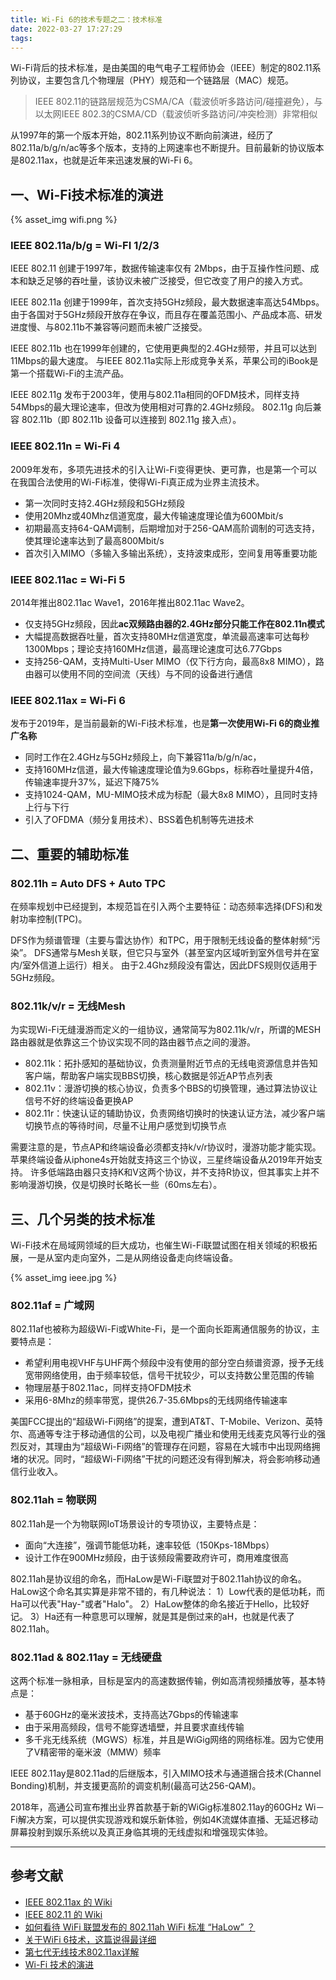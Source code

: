 ```yaml
---
title: Wi-Fi 6的技术专题之二：技术标准
date: 2022-03-27 17:27:29
tags:
---
```


Wi-Fi背后的技术标准，是由美国的电气电子工程师协会（IEEE）制定的802.11系列协议，主要包含几个物理层（PHY）规范和一个链路层（MAC）规范。

> IEEE 802.11的链路层规范为CSMA/CA（载波侦听多路访问/碰撞避免），与以太网IEEE 802.3的CSMA/CD（载波侦听多路访问/冲突检测）非常相似

从1997年的第一个版本开始，802.11系列协议不断向前演进，经历了802.11a/b/g/n/ac等多个版本，支持的上网速率也不断提升。目前最新的协议版本是802.11ax，也就是近年来迅速发展的Wi-Fi 6。

## 一、Wi-Fi技术标准的演进

{% asset_img wifi.png %}

### IEEE 802.11a/b/g = Wi-FI 1/2/3

IEEE 802.11
创建于1997年，数据传输速率仅有 2Mbps，由于互操作性问题、成本和缺乏足够的吞吐量，该协议未被广泛接受，但它改变了用户的接入方式。

IEEE 802.11a
创建于1999年，首次支持5GHz频段，最大数据速率高达54Mbps。
由于各国对于5GHz频段开放存在争议，而且存在覆盖范围小、产品成本高、研发进度慢、与802.11b不兼容等问题而未被广泛接受。

IEEE 802.11b
也在1999年创建的，它使用更典型的2.4GHz频带，并且可以达到11Mbps的最大速度。
与IEEE 802.11a实际上形成竞争关系，苹果公司的iBook是第一个搭载Wi-Fi的主流产品。

IEEE 802.11g
发布于2003年，使用与802.11a相同的OFDM技术，同样支持54Mbps的最大理论速率，但改为使用相对可靠的2.4GHz频段。
802.11g 向后兼容 802.11b（即 802.11b 设备可以连接到 802.11g 接入点）。

### IEEE 802.11n = Wi-Fi 4

2009年发布，多项先进技术的引入让Wi-Fi变得更快、更可靠，也是第一个可以在我国合法使用的Wi-Fi标准，使得Wi-Fi真正成为业界主流技术。
- 第一次同时支持2.4GHz频段和5GHz频段
- 使用20Mhz或40Mhz信道宽度，最大传输速度理论值为600Mbit/s
- 初期最高支持64-QAM调制，后期增加对于256-QAM高阶调制的可选支持，使其理论速率达到了最高800Mbit/s
- 首次引入MIMO（多输入多输出系统），支持波束成形，空间复用等重要功能

### IEEE 802.11ac = Wi-Fi 5

2014年推出802.11ac Wave1，2016年推出802.11ac Wave2。
- 仅支持5GHz频段，因此**ac双频路由器的2.4GHz部分只能工作在802.11n模式**
- 大幅提高数据吞吐量，首次支持80MHz信道宽度，单流最高速率可达每秒1300Mbps；理论支持160MHz信道，最高理论速度可达6.77Gbps
- 支持256-QAM，支持Multi-User MIMO（仅下行方向，最高8x8 MIMO），路由器可以使用不同的空间流（天线）与不同的设备进行通信

### IEEE 802.11ax = Wi-Fi 6

发布于2019年，是当前最新的Wi-Fi技术标准，也是**第一次使用Wi-Fi 6的商业推广名称**
- 同时工作在2.4GHz与5GHz频段上，向下兼容11a/b/g/n/ac，
- 支持160MHz信道，最大传输速度理论值为9.6Gbps，标称吞吐量提升4倍，传输速率提升37%，延迟下降75%
- 支持1024-QAM，MU-MIMO技术成为标配（最大8x8 MIMO），且同时支持上行与下行
- 引入了OFDMA（频分复用技术）、BSS着色机制等先进技术

## 二、重要的辅助标准

### 802.11h = Auto DFS + Auto TPC

在频率规划中已经提到，本规范旨在引入两个主要特征：动态频率选择(DFS)和发射功率控制(TPC)。

DFS作为频谱管理（主要与雷达协作）和TPC，用于限制无线设备的整体射频“污染”。
DFS通常与Mesh关联，但它只与室外（甚至室内区域听到室外信号并在室内/室外信道上运行）相关。
由于2.4Ghz频段没有雷达，因此DFS规则仅适用于5GHz频段。 

### 802.11k/v/r = 无线Mesh

为实现Wi-Fi无缝漫游而定义的一组协议，通常简写为802.11k/v/r，所谓的MESH路由器就是依靠这三个协议实现不同的路由器节点之间的漫游。

- 802.11k：拓扑感知的基础协议，负责测量附近节点的无线电资源信息并告知客户端，帮助客户端实现BBS切换，核心数据是邻近AP节点列表
- 802.11v：漫游切换的核心协议，负责多个BBS的切换管理，通过算法协议让信号不好的终端设备更换AP
- 802.11r：快速认证的辅助协议，负责网络切换时的快速认证方法，减少客户端切换节点的等待时间，尽量不让用户感觉到切换节点

需要注意的是，节点AP和终端设备必须都支持k/v/r协议时，漫游功能才能实现。
苹果终端设备从iphone4s开始就支持这三个协议，三星终端设备从2019年开始支持。
许多低端路由器只支持K和V这两个协议，并不支持R协议，但其事实上并不影响漫游切换，仅是切换时长略长一些（60ms左右）。

## 三、几个另类的技术标准

Wi-Fi技术在局域网领域的巨大成功，也催生Wi-Fi联盟试图在相关领域的积极拓展，一是从室内走向室外，二是从网络设备走向终端设备。

{% asset_img ieee.jpg %}

### 802.11af = 广域网
 
802.11af也被称为超级Wi-Fi或White-Fi，是一个面向长距离通信服务的协议，主要特点是：
- 希望利用电视VHF与UHF两个频段中没有使用的部分空白频谱资源，授予无线宽带网络使用，由于频率较低，信号干扰较少，可以支持数公里范围的传输
- 物理层基于802.11ac，同样支持OFDM技术
- 采用6-8Mhz的频率带宽，提供26.7-35.6Mbps的无线网络传输速率

美国FCC提出的“超级Wi-Fi网络”的提案，遭到AT&T、T-Mobile、Verizon、英特尔、高通等专注于移动通信的公司，以及电视广播业和使用无线麦克风等行业的强烈反对，其理由为“超级Wi-Fi网络”的管理存在问题，容易在大城市中出现网络拥堵的状况。同时，“超级Wi-Fi网络”干扰的问题还没有得到解决，将会影响移动通信行业收入。

### 802.11ah = 物联网

802.11ah是一个为物联网IoT场景设计的专项协议，主要特点是：
- 面向“大连接”，强调节能低功耗，速率较低（150Kps-18Mbps）
- 设计工作在900MHz频段，由于该频段需要政府许可，商用难度很高

802.11ah是协议组的命名，而HaLow是Wi-Fi联盟对于802.11ah协议的命名。HaLow这个命名其实算是非常不错的，有几种说法：
1）Low代表的是低功耗，而Ha可以代表"Hay-"或者"Halo"。
2）HaLow整体的命名接近于Hello，比较好记。
3）Ha还有一种意思可以理解，就是其是倒过来的aH，也就是代表了802.11ah。


### 802.11ad & 802.11ay = 无线硬盘

这两个标准一脉相承，目标是室内的高速数据传输，例如高清视频播放等，基本特点是：
- 基于60GHz的毫米波技术，支持高达7Gbps的传输速率
- 由于采用高频段，信号不能穿透墙壁，并且要求直线传输
- 多千兆无线系统（MGWS）标准，并且是WiGig网络的网络标准。因为它使用了V精密带的毫米波（MMW）频率

IEEE 802.11ay是802.11ad的后继版本，引入MIMO技术与通道捆合技术(Channel Bonding)机制，并支援更高阶的调变机制(最高可达256-QAM)。

2018年，高通公司宣布推出业界首款基于新的WiGig标准802.11ay的60GHz Wi－Fi解决方案，可以提供实现游戏和娱乐新体验，例如4K流媒体直播、无延迟移动屏幕投射到娱乐系统以及真正身临其境的无线虚拟和增强现实体验。

---

## 参考文献

- [IEEE 802.11ax 的 Wiki](https://zh.wikipedia.org/wiki/IEEE_802.11ax)
- [IEEE 802.11 的 Wiki](https://zh.wikipedia.org/wiki/IEEE_802.11)
- [如何看待 WiFi 联盟发布的 802.11ah WiFi 标准 “HaLow” ？](https://www.zhihu.com/question/39183519/answer/1156959383)
- [关于WiFi 6技术，这篇说得最详细](http://www.semiinsights.com/s/electronic_components/23/38911.shtml)
- [第七代无线技术802.11ax详解](https://www.ruijie.com.cn/fa/xw-hlw/81858/)
- [Wi-Fi 技术的演进](https://www.eet-china.com/mp/a44484.html)